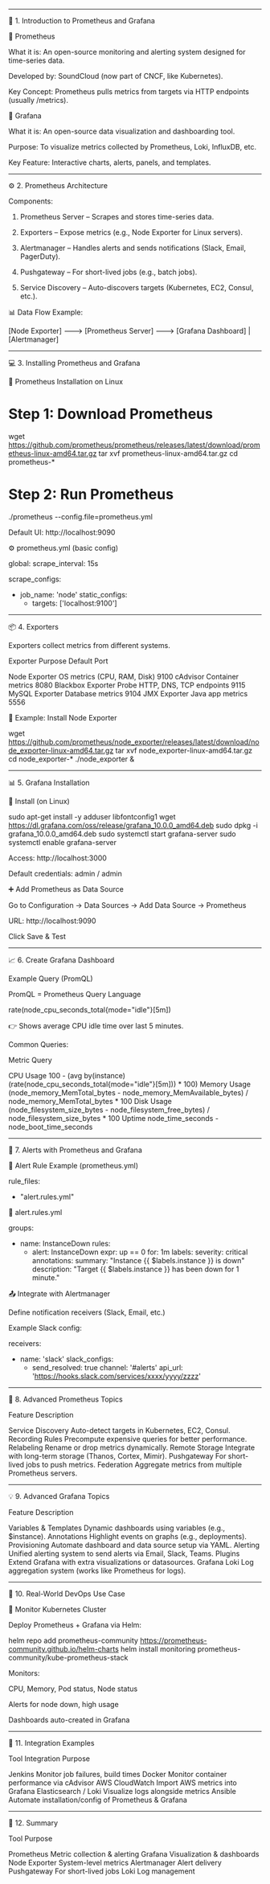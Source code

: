 
---

🧠 1. Introduction to Prometheus and Grafana

🔹 Prometheus

What it is: An open-source monitoring and alerting system designed for time-series data.

Developed by: SoundCloud (now part of CNCF, like Kubernetes).

Key Concept: Prometheus pulls metrics from targets via HTTP endpoints (usually /metrics).


🔹 Grafana

What it is: An open-source data visualization and dashboarding tool.

Purpose: To visualize metrics collected by Prometheus, Loki, InfluxDB, etc.

Key Feature: Interactive charts, alerts, panels, and templates.



---

⚙️ 2. Prometheus Architecture

Components:

1. Prometheus Server – Scrapes and stores time-series data.


2. Exporters – Expose metrics (e.g., Node Exporter for Linux servers).


3. Alertmanager – Handles alerts and sends notifications (Slack, Email, PagerDuty).


4. Pushgateway – For short-lived jobs (e.g., batch jobs).


5. Service Discovery – Auto-discovers targets (Kubernetes, EC2, Consul, etc.).



📊 Data Flow Example:

[Node Exporter] ---> [Prometheus Server] ---> [Grafana Dashboard]
                              |
                         [Alertmanager]


---

💻 3. Installing Prometheus and Grafana

🐧 Prometheus Installation on Linux

# Step 1: Download Prometheus
wget https://github.com/prometheus/prometheus/releases/latest/download/prometheus-linux-amd64.tar.gz
tar xvf prometheus-linux-amd64.tar.gz
cd prometheus-*

# Step 2: Run Prometheus
./prometheus --config.file=prometheus.yml

Default UI: http://localhost:9090


⚙️ prometheus.yml (basic config)

global:
  scrape_interval: 15s

scrape_configs:
  - job_name: 'node'
    static_configs:
      - targets: ['localhost:9100']


---

📦 4. Exporters

Exporters collect metrics from different systems.

Exporter	Purpose	Default Port

Node Exporter	OS metrics (CPU, RAM, Disk)	9100
cAdvisor	Container metrics	8080
Blackbox Exporter	Probe HTTP, DNS, TCP endpoints	9115
MySQL Exporter	Database metrics	9104
JMX Exporter	Java app metrics	5556


📘 Example: Install Node Exporter

wget https://github.com/prometheus/node_exporter/releases/latest/download/node_exporter-linux-amd64.tar.gz
tar xvf node_exporter-linux-amd64.tar.gz
cd node_exporter-*
./node_exporter &


---

📊 5. Grafana Installation

🧩 Install (on Linux)

sudo apt-get install -y adduser libfontconfig1
wget https://dl.grafana.com/oss/release/grafana_10.0.0_amd64.deb
sudo dpkg -i grafana_10.0.0_amd64.deb
sudo systemctl start grafana-server
sudo systemctl enable grafana-server

Access: http://localhost:3000

Default credentials: admin / admin


➕ Add Prometheus as Data Source

Go to Configuration → Data Sources → Add Data Source → Prometheus

URL: http://localhost:9090

Click Save & Test



---

📈 6. Create Grafana Dashboard

Example Query (PromQL)

PromQL = Prometheus Query Language

rate(node_cpu_seconds_total{mode="idle"}[5m])

👉 Shows average CPU idle time over last 5 minutes.

Common Queries:

Metric	Query

CPU Usage	100 - (avg by(instance)(rate(node_cpu_seconds_total{mode="idle"}[5m])) * 100)
Memory Usage	(node_memory_MemTotal_bytes - node_memory_MemAvailable_bytes) / node_memory_MemTotal_bytes * 100
Disk Usage	(node_filesystem_size_bytes - node_filesystem_free_bytes) / node_filesystem_size_bytes * 100
Uptime	node_time_seconds - node_boot_time_seconds



---

🚨 7. Alerts with Prometheus and Grafana

📁 Alert Rule Example (prometheus.yml)

rule_files:
  - "alert.rules.yml"

🧾 alert.rules.yml

groups:
- name: InstanceDown
  rules:
  - alert: InstanceDown
    expr: up == 0
    for: 1m
    labels:
      severity: critical
    annotations:
      summary: "Instance {{ $labels.instance }} is down"
      description: "Target {{ $labels.instance }} has been down for 1 minute."

📤 Integrate with Alertmanager

Define notification receivers (Slack, Email, etc.)

Example Slack config:


receivers:
- name: 'slack'
  slack_configs:
  - send_resolved: true
    channel: '#alerts'
    api_url: 'https://hooks.slack.com/services/xxxx/yyyy/zzzz'


---

🧠 8. Advanced Prometheus Topics

Feature	Description

Service Discovery	Auto-detect targets in Kubernetes, EC2, Consul.
Recording Rules	Precompute expensive queries for better performance.
Relabeling	Rename or drop metrics dynamically.
Remote Storage	Integrate with long-term storage (Thanos, Cortex, Mimir).
Pushgateway	For short-lived jobs to push metrics.
Federation	Aggregate metrics from multiple Prometheus servers.



---

💡 9. Advanced Grafana Topics

Feature	Description

Variables & Templates	Dynamic dashboards using variables (e.g., $instance).
Annotations	Highlight events on graphs (e.g., deployments).
Provisioning	Automate dashboard and data source setup via YAML.
Alerting	Unified alerting system to send alerts via Email, Slack, Teams.
Plugins	Extend Grafana with extra visualizations or datasources.
Grafana Loki	Log aggregation system (works like Prometheus for logs).



---

🚀 10. Real-World DevOps Use Case

🧩 Monitor Kubernetes Cluster

Deploy Prometheus + Grafana via Helm:

helm repo add prometheus-community https://prometheus-community.github.io/helm-charts
helm install monitoring prometheus-community/kube-prometheus-stack

Monitors:

CPU, Memory, Pod status, Node status

Alerts for node down, high usage

Dashboards auto-created in Grafana




---

🧰 11. Integration Examples

Tool	Integration Purpose

Jenkins	Monitor job failures, build times
Docker	Monitor container performance via cAdvisor
AWS CloudWatch	Import AWS metrics into Grafana
Elasticsearch / Loki	Visualize logs alongside metrics
Ansible	Automate installation/config of Prometheus & Grafana



---

🧾 12. Summary

Tool	Purpose

Prometheus	Metric collection & alerting
Grafana	Visualization & dashboards
Node Exporter	System-level metrics
Alertmanager	Alert delivery
Pushgateway	For short-lived jobs
Loki	Log management

